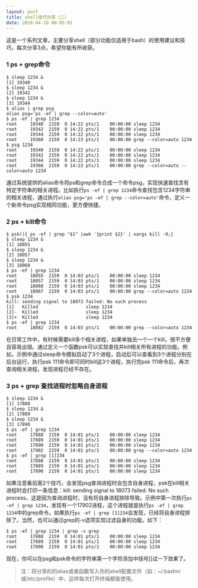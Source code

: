 ```yaml
---
layout: post
title: shell技巧分享（二）
date: 2018-04-10 00:05:01
---
```


这是一个系列文章，主要分享shell（部分功能仅适用于bash）的使用建议和技巧，每次分享3点，希望你能有所收获。

### 1 ps + grep命令

```
$ sleep 1234 &
[1] 19340
$ sleep 1234 &
[2] 19342
$ sleep 1234 &
[3] 19344
$ alias | grep psg
alias psg='ps -ef | grep --color=auto'
$ ps -ef | grep 1234
root     19340  2159  0 14:22 pts/1    00:00:00 sleep 1234
root     19342  2159  0 14:22 pts/1    00:00:00 sleep 1234
root     19344  2159  0 14:22 pts/1    00:00:00 sleep 1234
root     19360  2159  0 14:23 pts/1    00:00:00 grep --color=auto 1234
$ psg 1234
root     19340  2159  0 14:22 pts/1    00:00:00 sleep 1234
root     19342  2159  0 14:22 pts/1    00:00:00 sleep 1234
root     19344  2159  0 14:22 pts/1    00:00:00 sleep 1234
root     19366  2159  0 14:23 pts/1    00:00:00 grep --color=auto --color=auto 1234
```

通过系统提供的alias命令将ps和grep命令合成一个命令psg，实现快速查找含有特定字符串的相关进程。比如执行`ps -ef | grep 1234`命令查找包含1234字符串的相关进程，通过执行`alias psg='ps -ef | grep --color=auto'`命令，定义一个新命令psg实现相同功能，更方便快捷。

### 2 ps + kill命令

```
$ psk(){ ps -ef | grep "$1" |awk '{print $2}' | xargs kill -9;}
$ sleep 1234 &
[1] 18055
$ sleep 1234 &
[2] 18057
$ sleep 1234 &
[3] 18060
$ ps -ef | grep 1234
root     18055  2159  0 14:03 pts/1    00:00:00 sleep 1234
root     18057  2159  0 14:03 pts/1    00:00:00 sleep 1234
root     18060  2159  0 14:03 pts/1    00:00:00 sleep 1234
root     18067  2159  0 14:03 pts/1    00:00:00 grep --color=auto 1234
$ psk 1234
kill: sending signal to 18073 failed: No such process
[1]   Killed                  sleep 1234
[2]-  Killed                  sleep 1234
[3]+  Killed                  sleep 1234
$ ps -ef | grep 1234
root     18082  2159  0 14:03 pts/1    00:00:00 grep --color=auto 1234
```

在日常工作中，有时候需要kill多个相关进程，如果单独去一个一个kill，很不方便且容易出错。通过定义一个函数psk可以实现查找并kill相关所有进程的功能。例如，示例中通过sleep命令模拟启动了3个进程，启动后可以查看到3个进程分别在后台运行，执行psk 111命令即可同时kill这3个进程，执行完psk 111命令后，再次查询相关进程，发现进程已经不存在。

### 3 ps + grep 查找进程时忽略自身进程

```
$ sleep 1234 &
[1] 17888
$ sleep 1234 &
[2] 17889
$ sleep 1234 &
[3] 17890
$ ps -ef | grep 1234
root     17888  2159  0 14:01 pts/1    00:00:00 sleep 1234
root     17889  2159  0 14:01 pts/1    00:00:00 sleep 1234
root     17890  2159  0 14:01 pts/1    00:00:00 sleep 1234
root     17902  2159  0 14:01 pts/1    00:00:00 grep --color=auto 1234
$ ps -ef | grep [1]234
root     17888  2159  0 14:01 pts/1    00:00:00 sleep 1234
root     17889  2159  0 14:01 pts/1    00:00:00 sleep 1234
root     17890  2159  0 14:01 pts/1    00:00:00 sleep 1234
```

如果注意看前面2个技巧，会发现psg查询进程时会包含自身进程，psk在kill相关进程时会打印一条信息：kill: sending signal to 18073 failed: No such process，这是因为查询进程时，没有将自身进程排除导致。示例中第一次执行`ps -ef | grep 1234`，发现有一个17902进程，这个进程就是执行`ps -ef | grep 1234`中的grep命令。如果执行`ps -ef | grep [1]234`会发现，已经将自身进程排除了。当然，也可以通过grep的-v选项实现过滤自身的功能，如下：

```
$ ps -ef | grep 1234 | grep -v grep
root     17888  2159  0 14:01 pts/1    00:00:00 sleep 1234
root     17889  2159  0 14:01 pts/1    00:00:00 sleep 1234
root     17890  2159  0 14:01 pts/1    00:00:00 sleep 1234
```

现在，你可以在psg和psk命令的字符串第一个字符添加中括号[]试一下效果了。

>注：将分享的的alias或者函数写入你的shell配置文件（如：~/.bashrc或/etc/profile）中，这样每次打开终端都能使用。


